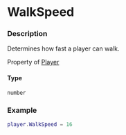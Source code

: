 # WalkSpeed

### Description

Determines how fast a player can walk.

Property of [Player](/classes/Player/)

#### Type

`number`

### Example

```lua
player.WalkSpeed = 16
```
